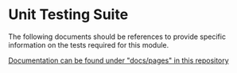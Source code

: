 # Unit Testing Suite

The following documents should be references to provide specific information on the tests required for this module.

[Documentation can be found under "docs/pages" in this repository](docs/pages)

